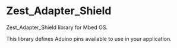 # Zest_Adapter_Shield

Zest_Adapter_Shield library for Mbed OS.

This library defines Aduino pins available to use in your application.
